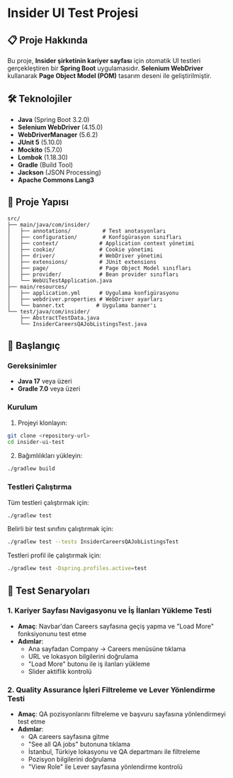 # Insider UI Test Projesi

## 📋 Proje Hakkında

Bu proje, **Insider şirketinin kariyer sayfası** için otomatik UI testleri gerçekleştiren bir **Spring Boot** uygulamasıdır. **Selenium WebDriver** kullanarak **Page Object Model (POM)** tasarım deseni ile geliştirilmiştir.

## 🛠️ Teknolojiler

- **Java** (Spring Boot 3.2.0)
- **Selenium WebDriver** (4.15.0)
- **WebDriverManager** (5.6.2)
- **JUnit 5** (5.10.0)
- **Mockito** (5.7.0)
- **Lombok** (1.18.30)
- **Gradle** (Build Tool)
- **Jackson** (JSON Processing)
- **Apache Commons Lang3**

## 📁 Proje Yapısı

```
src/
├── main/java/com/insider/
│   ├── annotations/          # Test anotasyonları
│   ├── configuration/        # Konfigürasyon sınıfları
│   ├── context/             # Application context yönetimi
│   ├── cookie/              # Cookie yönetimi
│   ├── driver/              # WebDriver yönetimi
│   ├── extensions/          # JUnit extensions
│   ├── page/                # Page Object Model sınıfları
│   ├── provider/            # Bean provider sınıfları
│   └── WebUiTestApplication.java
├── main/resources/
│   ├── application.yml      # Uygulama konfigürasyonu
│   ├── webdriver.properties # WebDriver ayarları
│   └── banner.txt          # Uygulama banner'ı
└── test/java/com/insider/
    ├── AbstractTestData.java
    └── InsiderCareersQAJobListingsTest.java
```

## 🚀 Başlangıç

### Gereksinimler

- **Java 17** veya üzeri
- **Gradle 7.0** veya üzeri

### Kurulum

1. Projeyi klonlayın:
```bash
git clone <repository-url>
cd insider-ui-test
```

2. Bağımlılıkları yükleyin:
```bash
./gradlew build
```

### Testleri Çalıştırma

Tüm testleri çalıştırmak için:
```bash
./gradlew test
```

Belirli bir test sınıfını çalıştırmak için:
```bash
./gradlew test --tests InsiderCareersQAJobListingsTest
```

Testleri profil ile çalıştırmak için:
```bash
./gradlew test -Dspring.profiles.active=test
```

## 🧪 Test Senaryoları

### 1. Kariyer Sayfası Navigasyonu ve İş İlanları Yükleme Testi
- **Amaç**: Navbar'dan Careers sayfasına geçiş yapma ve "Load More" fonksiyonunu test etme
- **Adımlar**:
  - Ana sayfadan Company → Careers menüsüne tıklama
  - URL ve lokasyon bilgilerini doğrulama
  - "Load More" butonu ile iş ilanları yükleme
  - Slider aktiflik kontrolü

### 2. Quality Assurance İşleri Filtreleme ve Lever Yönlendirme Testi
- **Amaç**: QA pozisyonlarını filtreleme ve başvuru sayfasına yönlendirmeyi test etme
- **Adımlar**:
  - QA careers sayfasına gitme
  - "See all QA jobs" butonuna tıklama
  - İstanbul, Türkiye lokasyonu ve QA departmanı ile filtreleme
  - Pozisyon bilgilerini doğrulama
  - "View Role" ile Lever sayfasına yönlendirme kontrolü
